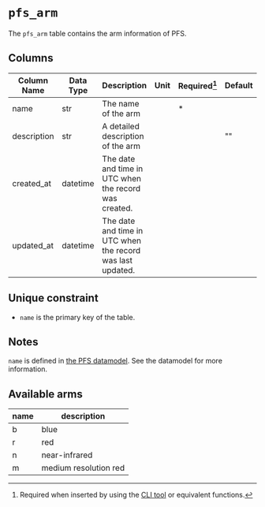 # `pfs_arm`

The `pfs_arm` table contains the arm information of PFS.

## Columns

| Column Name | Data Type | Description                                                | Unit | Required[^1] | Default |
| ----------- | --------- | ---------------------------------------------------------- | ---- | ------------ | ------- |
| name        | str       | The name of the arm                                        |      | \*           |         |
| description | str       | A detailed description of the arm                          |      |              | ""      |
| created_at  | datetime  | The date and time in UTC when the record was created.      |      |              |         |
| updated_at  | datetime  | The date and time in UTC when the record was last updated. |      |              |         |

[^1]: Required when inserted by using the [CLI tool](../reference/cli.md) or equivalent functions.

## Unique constraint

- `name` is the primary key of the table.

## Notes

`name` is defined in [the PFS datamodel](https://github.com/Subaru-PFS/datamodel/blob/master/datamodel.txt). See the datamodel for more information.

## Available arms

| name | description           |
| ---- | --------------------- |
| b    | blue                  |
| r    | red                   |
| n    | near-infrared         |
| m    | medium resolution red |
